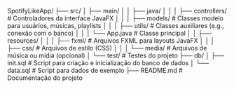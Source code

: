 SpotifyLikeApp/
├── src/
│   ├── main/
│   │   ├── java/
│   │   │   ├── controllers/     # Controladores da interface JavaFX
│   │   │   ├── models/          # Classes modelo para usuários, músicas, playlists
│   │   │   ├── utils/           # Classes auxiliares (e.g., conexão com o banco)
│   │   │   └── App.java         # Classe principal
│   │   ├── resources/
│   │   │   ├── fxml/            # Arquivos FXML para layouts JavaFX
│   │   │   ├── css/             # Arquivos de estilo (CSS)
│   │   │   └── media/           # Arquivos de música ou mídia (opcional)
│   └── test/                    # Testes do projeto
├── db/
│   ├── init.sql                 # Script para criação e inicialização do banco de dados
│   └── data.sql                 # Script para dados de exemplo
├── README.md                    # Documentação do projeto

